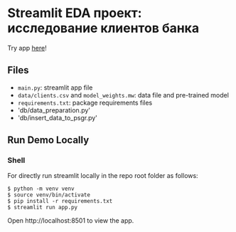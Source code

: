# Streamlit EDA проект: исследование клиентов банка

Try app [here](https://clienteda.streamlit.app/)!

## Files

- `main.py`: streamlit app file
- `data/clients.csv` and `model_weights.mw`: data file and pre-trained model
- `requirements.txt`: package requirements files
- 'db/data_preparation.py'
- 'db/insert_data_to_psgr.py'

## Run Demo Locally 

### Shell

For directly run streamlit locally in the repo root folder as follows:

```shell
$ python -m venv venv
$ source venv/bin/activate
$ pip install -r requirements.txt
$ streamlit run app.py
```
Open http://localhost:8501 to view the app.
